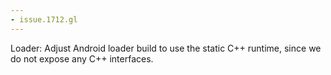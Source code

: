 ```yaml
---
- issue.1712.gl
---
```

Loader: Adjust Android loader build to use the static C++ runtime, since we do not expose any C++ interfaces.
